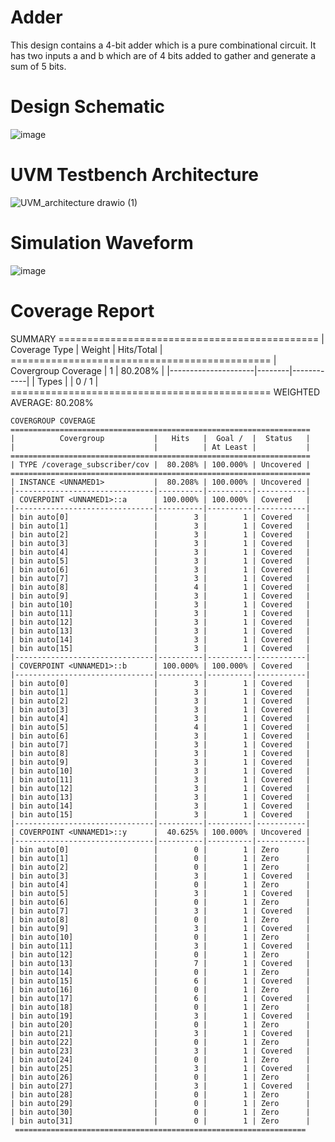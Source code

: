 # Adder 
This design contains a 4-bit adder which is a pure combinational circuit. It has two inputs a and b which are of 4 bits added to gather and generate a sum of 5 bits.
# Design Schematic
![image](https://github.com/AYYAZmayo/UVM_Based_Verification_Projects/assets/43933912/fbc67709-2d34-463b-99f1-05449d5a59cc)
# UVM Testbench Architecture
![UVM_architecture drawio (1)](https://github.com/AYYAZmayo/UVM_Based_Verification_Projects/assets/43933912/c5685c86-e464-49bb-b6b0-05cc8c96ebde)
# Simulation Waveform
![image](https://github.com/AYYAZmayo/UVM_Based_Verification_Projects/assets/43933912/3dc919cf-ec01-445e-a4ce-4054343c5ebf)
# Coverage Report
SUMMARY
    =============================================
    |    Coverage Type    | Weight | Hits/Total |
    =============================================
    | Covergroup Coverage |      1 |    80.208% |
    |---------------------|--------|------------|
    | Types               |        |      0 / 1 |
    =============================================
    WEIGHTED AVERAGE: 80.208%


    COVERGROUP COVERAGE
    ===================================================================
    |          Covergroup           |   Hits   |  Goal /  |  Status   |
    |                               |          | At Least |           |
    ===================================================================
    | TYPE /coverage_subscriber/cov |  80.208% | 100.000% | Uncovered |
    ===================================================================
    | INSTANCE <UNNAMED1>           |  80.208% | 100.000% | Uncovered |
    |-------------------------------|----------|----------|-----------|
    | COVERPOINT <UNNAMED1>::a      | 100.000% | 100.000% | Covered   |
    |-------------------------------|----------|----------|-----------|
    | bin auto[0]                   |        3 |        1 | Covered   |
    | bin auto[1]                   |        3 |        1 | Covered   |
    | bin auto[2]                   |        3 |        1 | Covered   |
    | bin auto[3]                   |        3 |        1 | Covered   |
    | bin auto[4]                   |        3 |        1 | Covered   |
    | bin auto[5]                   |        3 |        1 | Covered   |
    | bin auto[6]                   |        3 |        1 | Covered   |
    | bin auto[7]                   |        3 |        1 | Covered   |
    | bin auto[8]                   |        4 |        1 | Covered   |
    | bin auto[9]                   |        3 |        1 | Covered   |
    | bin auto[10]                  |        3 |        1 | Covered   |
    | bin auto[11]                  |        3 |        1 | Covered   |
    | bin auto[12]                  |        3 |        1 | Covered   |
    | bin auto[13]                  |        3 |        1 | Covered   |
    | bin auto[14]                  |        3 |        1 | Covered   |
    | bin auto[15]                  |        3 |        1 | Covered   |
    |-------------------------------|----------|----------|-----------|
    | COVERPOINT <UNNAMED1>::b      | 100.000% | 100.000% | Covered   |
    |-------------------------------|----------|----------|-----------|
    | bin auto[0]                   |        3 |        1 | Covered   |
    | bin auto[1]                   |        3 |        1 | Covered   |
    | bin auto[2]                   |        3 |        1 | Covered   |
    | bin auto[3]                   |        3 |        1 | Covered   |
    | bin auto[4]                   |        3 |        1 | Covered   |
    | bin auto[5]                   |        4 |        1 | Covered   |
    | bin auto[6]                   |        3 |        1 | Covered   |
    | bin auto[7]                   |        3 |        1 | Covered   |
    | bin auto[8]                   |        3 |        1 | Covered   |
    | bin auto[9]                   |        3 |        1 | Covered   |
    | bin auto[10]                  |        3 |        1 | Covered   |
    | bin auto[11]                  |        3 |        1 | Covered   |
    | bin auto[12]                  |        3 |        1 | Covered   |
    | bin auto[13]                  |        3 |        1 | Covered   |
    | bin auto[14]                  |        3 |        1 | Covered   |
    | bin auto[15]                  |        3 |        1 | Covered   |
    |-------------------------------|----------|----------|-----------|
    | COVERPOINT <UNNAMED1>::y      |  40.625% | 100.000% | Uncovered |
    |-------------------------------|----------|----------|-----------|
    | bin auto[0]                   |        0 |        1 | Zero      |
    | bin auto[1]                   |        0 |        1 | Zero      |
    | bin auto[2]                   |        0 |        1 | Zero      |
    | bin auto[3]                   |        3 |        1 | Covered   |
    | bin auto[4]                   |        0 |        1 | Zero      |
    | bin auto[5]                   |        3 |        1 | Covered   |
    | bin auto[6]                   |        0 |        1 | Zero      |
    | bin auto[7]                   |        3 |        1 | Covered   |
    | bin auto[8]                   |        0 |        1 | Zero      |
    | bin auto[9]                   |        3 |        1 | Covered   |
    | bin auto[10]                  |        0 |        1 | Zero      |
    | bin auto[11]                  |        3 |        1 | Covered   |
    | bin auto[12]                  |        0 |        1 | Zero      |
    | bin auto[13]                  |        7 |        1 | Covered   |
    | bin auto[14]                  |        0 |        1 | Zero      |
    | bin auto[15]                  |        6 |        1 | Covered   |
    | bin auto[16]                  |        0 |        1 | Zero      |
    | bin auto[17]                  |        6 |        1 | Covered   |
    | bin auto[18]                  |        0 |        1 | Zero      |
    | bin auto[19]                  |        3 |        1 | Covered   |
    | bin auto[20]                  |        0 |        1 | Zero      |
    | bin auto[21]                  |        3 |        1 | Covered   |
    | bin auto[22]                  |        0 |        1 | Zero      |
    | bin auto[23]                  |        3 |        1 | Covered   |
    | bin auto[24]                  |        0 |        1 | Zero      |
    | bin auto[25]                  |        3 |        1 | Covered   |
    | bin auto[26]                  |        0 |        1 | Zero      |
    | bin auto[27]                  |        3 |        1 | Covered   |
    | bin auto[28]                  |        0 |        1 | Zero      |
    | bin auto[29]                  |        0 |        1 | Zero      |
    | bin auto[30]                  |        0 |        1 | Zero      |
    | bin auto[31]                  |        0 |        1 | Zero      |
     =================================================================
